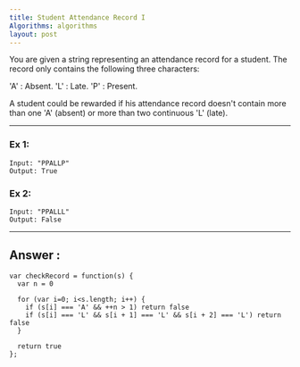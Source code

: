 ```yaml
---
title: Student Attendance Record I
Algorithms: algorithms
layout: post
---
```


You are given a string representing an attendance record for a student. The record only contains the following three characters:

'A' : Absent.
'L' : Late.
'P' : Present.

A student could be rewarded if his attendance record doesn't contain more than one 'A' (absent) or more than two continuous 'L' (late).

***

### Ex 1:
```
Input: "PPALLP"
Output: True
```

### Ex 2: 
```
Input: "PPALLL"
Output: False
```

***

## Answer :
```
var checkRecord = function(s) {
  var n = 0

  for (var i=0; i<s.length; i++) {
    if (s[i] === 'A' && ++n > 1) return false
    if (s[i] === 'L' && s[i + 1] === 'L' && s[i + 2] === 'L') return false
  }

  return true
};
```
